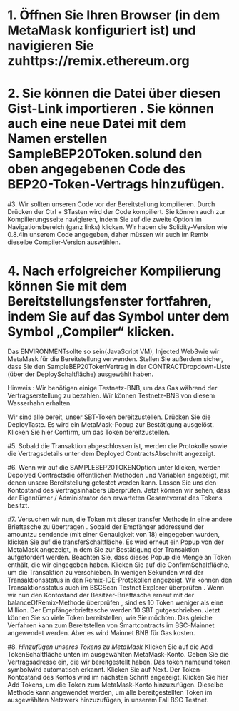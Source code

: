 # 1. Öffnen Sie Ihren Browser (in dem MetaMask konfiguriert ist) und navigieren Sie zuhttps://remix.ethereum.org

# 2. Sie können die Datei über diesen Gist-Link importieren . Sie können auch eine neue Datei mit dem Namen erstellen SampleBEP20Token.solund den oben angegebenen Code des BEP20-Token-Vertrags hinzufügen.

#3. Wir sollten unseren Code vor der Bereitstellung kompilieren. Durch Drücken der Ctrl + STasten wird der Code kompiliert. Sie können auch zur Kompilierungsseite navigieren, indem Sie auf die zweite Option im Navigationsbereich (ganz links) klicken.
Wir haben die Solidity-Version wie 0.8.4in unserem Code angegeben, daher müssen wir auch im Remix dieselbe Compiler-Version auswählen.

# 4. Nach erfolgreicher Kompilierung können Sie mit dem Bereitstellungsfenster fortfahren, indem Sie auf das Symbol unter dem Symbol „Compiler“ klicken.
Das ENVIRONMENTsollte so sein(JavaScript VM), Injected Web3wie wir MetaMask für die Bereitstellung verwenden. Stellen Sie außerdem sicher, dass Sie den SampleBEP20TokenVertrag in der CONTRACTDropdown-Liste (über der DeploySchaltfläche) ausgewählt haben.

Hinweis : Wir benötigen einige Testnetz-BNB, um das Gas während der Vertragserstellung zu bezahlen. Wir können Testnetz-BNB von diesem Wasserhahn erhalten. 

Wir sind alle bereit, unser SBT-Token bereitzustellen. Drücken Sie die DeployTaste. Es wird ein MetaMask-Popup zur Bestätigung ausgelöst. Klicken Sie hier Confirm, um das Token bereitzustellen. 

#5. Sobald die Transaktion abgeschlossen ist, werden die Protokolle sowie die Vertragsdetails unter dem Deployed ContractsAbschnitt angezeigt.

#6. Wenn wir auf die SAMPLEBEP20TOKENOption unter klicken, werden Depolyed Contractsdie öffentlichen Methoden und Variablen angezeigt, mit denen unsere Bereitstellung getestet werden kann. Lassen Sie uns den Kontostand des Vertragsinhabers überprüfen.
Jetzt können wir sehen, dass der Eigentümer / Administrator den erwarteten Gesamtvorrat des Tokens besitzt.

#7. Versuchen wir nun, die Token mit dieser transfer Methode in eine andere Brieftasche zu übertragen . Sobald der Empfänger addressund der amountzu sendende (mit einer Genauigkeit von 18) eingegeben wurden, klicken Sie auf die transferSchaltfläche. Es wird erneut ein Popup von der MetaMask angezeigt, in dem Sie zur Bestätigung der Transaktion aufgefordert werden. Beachten Sie, dass dieses Popup die Menge an Token enthält, die wir eingegeben haben.
Klicken Sie auf die ConfirmSchaltfläche, um die Transaktion zu verschieben. In wenigen Sekunden wird der Transaktionsstatus in den Remix-IDE-Protokollen angezeigt. Wir können den Transaktionsstatus auch im BSCScan Testnet Explorer überprüfen .
Wenn wir nun den Kontostand der Besitzer-Brieftasche erneut mit der balanceOfRemix-Methode überprüfen , sind es 10 Token weniger als eine Million.
Der Empfängerbrieftasche werden 10 SBT gutgeschrieben.
Jetzt können Sie so viele Token bereitstellen, wie Sie möchten. Das gleiche Verfahren kann zum Bereitstellen von Smartcontracts im BSC-Mainnet angewendet werden. Aber es wird Mainnet BNB für Gas kosten.

#8. *Hinzufügen unseres Tokens zu MetaMask*
         Klicken Sie auf die Add TokenSchaltfläche unten im ausgewählten MetaMask-Konto.
         Geben Sie die Vertragsadresse ein, die wir bereitgestellt haben. Das token nameund token symbolwird automatisch erkannt. Klicken Sie auf Next.
         Der Token-Kontostand des Kontos wird im nächsten Schritt angezeigt. Klicken Sie hier Add Tokens, um die Token zum MetaMask-Konto hinzuzufügen.
         Dieselbe Methode kann angewendet werden, um alle bereitgestellten Token im ausgewählten Netzwerk hinzuzufügen, in unserem Fall BSC Testnet.

 
